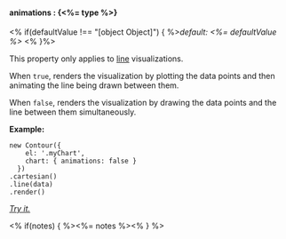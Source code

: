 #### **animations** : {<%= type %>}

<% if(defaultValue !== "[object Object]") { %>*default: <%= defaultValue %>* <% }%>

This property only applies to [line](#line) visualizations. 

When `true`, renders the visualization by plotting the data points and then animating the line being drawn between them.

When `false`, renders the visualization by drawing the data points and the line between them simultaneously. 

**Example:**

    new Contour({
        el: '.myChart',
        chart: { animations: false }
      })
    .cartesian()
    .line(data)
    .render()

*[Try it.](<%= jsFiddleLink %>)*

<% if(notes) { %><%= notes %><% } %>

